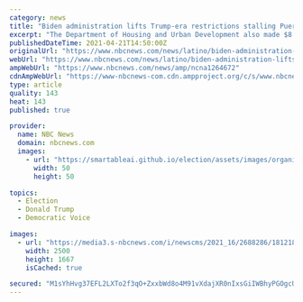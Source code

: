 ```yaml
---
category: news
title: "Biden administration lifts Trump-era restrictions stalling Puerto Rico hurricane aid"
excerpt: "The Department of Housing and Urban Development also made $8.2 billion available to Puerto Rico, three years after Congress initially approved the aid."
publishedDateTime: 2021-04-21T14:50:00Z
originalUrl: "https://www.nbcnews.com/news/latino/biden-administration-lifts-trump-era-restrictions-stalling-puerto-rico-hurricane-n1264672"
webUrl: "https://www.nbcnews.com/news/latino/biden-administration-lifts-trump-era-restrictions-stalling-puerto-rico-hurricane-n1264672"
ampWebUrl: "https://www.nbcnews.com/news/amp/ncna1264672"
cdnAmpWebUrl: "https://www-nbcnews-com.cdn.ampproject.org/c/s/www.nbcnews.com/news/amp/ncna1264672"
type: article
quality: 143
heat: 143
published: true

provider:
  name: NBC News
  domain: nbcnews.com
  images:
    - url: "https://smartableai.github.io/election/assets/images/organizations/nbcnews.com-50x50.jpg"
      width: 50
      height: 50

topics:
  - Election
  - Donald Trump
  - Democratic Voice

images:
  - url: "https://media3.s-nbcnews.com/i/newscms/2021_16/2688286/181218-puerto-rico-hurricane-maria-damage-cs-449p_224914a1716ff83713dd32469cd273d7.jpg"
    width: 2500
    height: 1667
    isCached: true

secured: "M1sYhHvg37EFL2LXTo2f3qO+ZxxbWd8o4M91vXdajXR0nIxsGiIWBhyPGOgcUe6xu1vbYptwNo0n9t531qB0mHdrxxFUXBmvMpVapwtLu7rjfHBpTuHGJzOPltYoMG9Xws8kDvX6Z2RGLVjEnTFw7PPTuNDKczQGmm7tHx9TeaMkHjzPp4PPLLhjPyixpYzU/4PQ5H6nuwtf6Qe/gxA6kLkxj2CJmCIIMETrbxkXAXm5SsJovCvLxrmCG7sqvcVtq2AZM8oEomlXE64M50Wb7Lfpz+nkSxbNe3/JLobv9DyELL0R42V1G9M15zOKLQotVGPSAYxQ4kiXERJUCG1R8SnaYdNDJpcl1lKFCSfZ8Pw=;DAIwxfMHdzdFmp/4py8vXg=="
---
```



